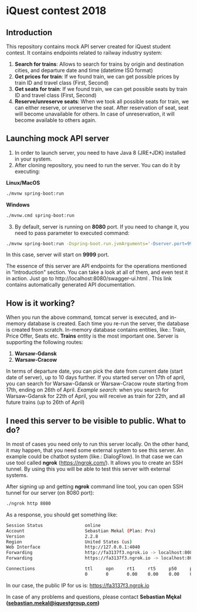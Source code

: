 # iQuest contest 2018

## Introduction
This repository contains mock API server created for iQuest student contest. 
It contains endpoints related to railway industry system:
1. **Search for trains**: Allows to search for trains by origin and destination cities, and departure date and time (datetime ISO format)
2. **Get prices for train**: If we found train, we can get possible prices by train ID and travel class (First, Second)
3. **Get seats for train**: If we found train, we can get possible seats by train ID and travel class (First, Second)
4. **Reserve/unreserve seats**: When we took all possible seats for train, we can either reserve, or unreserve the seat. After reservation of seat, seat will become unavailable for others. In case of unreservation, it will become available to others again.

## Launching mock API server
1. In order to launch server, you need to have Java 8 (JRE+JDK) installed in your system.
2. After cloning repository, you need to run the server. You can do it by executing:

**Linux/MacOS**
```bash
./mvnw spring-boot:run
```
**Windows**
```bash
./mvnw.cmd spring-boot:run
```

3. By default, server is running on **8080** port. If you need to change it, you need to pass parameter to executed command:
```bash
./mvnw spring-boot:run -Dspring-boot.run.jvmArguments='-Dserver.port=9999'
```
In this case, server will start on **9999** port.

The essence of this server are API endpoints for the operations mentioned in "Introduction" section. You can take a look at all of them, and even test it in action. Just go to http://localhost:8080/swagger-ui.html . This link contains automatically generated API documentation.

## How is it working?
When you run the above command, tomcat server is executed, and in-memory database is created. Each time you re-run the server, the database is created from scratch. In-memory database contains entities, like.: Train, Price Offer, Seats etc.
**Trains** entity is the most important one. Server is supporting the following routes:
1. **Warsaw-Gdansk**
2. **Warsaw-Cracow**

In terms of departure date, you can pick the date from current date (start date of server), up to 10 days further.
If you started server on 17th of april, you can search for Warsaw-Gdansk or Warsaw-Cracow route starting from 17th, ending on 26th of April.
*Example search:* when you search for Warsaw-Gdansk for 22th of April, you will receive as train for 22th, and all future trains (up to 26th of April)

## I need this server to be visible to public. What to do?
In most of cases you need only to run this server locally. On the other hand, it may happen, that you need some external system to see this server. An example could be chatbot system (like.: DialogFlow). In that case we can use tool called **ngrok** (https://ngrok.com/). It allows you to create an SSH tunnel. By using this you will be able to test this server with external systems.

After signing up and getting **ngrok** command line tool, you can open SSH tunnel for our server (on 8080 port):
```bash
./ngrok http 8080
```

As a response, you should get something like:
```bash
Session Status                online
Account                       Sebastian Mekal (Plan: Pro)
Version                       2.2.8
Region                        United States (us)
Web Interface                 http://127.0.0.1:4040
Forwarding                    http://fa3137f3.ngrok.io -> localhost:8080
Forwarding                    https://fa3137f3.ngrok.io -> localhost:8080

Connections                   ttl     opn     rt1     rt5     p50     p90
                              0       0       0.00    0.00    0.00    0.00
```
In our case, the public IP for us is: https://fa3137f3.ngrok.io

In case of any problems and questions, please contact **Sebastian Mękal (sebastian.mekal@iquestgroup.com)**
